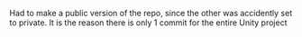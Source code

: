 Had to make a public version of the repo, since the other was accidently set to private.
It is the reason there is only 1 commit for the entire Unity project
